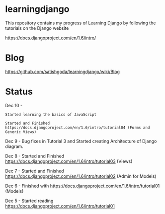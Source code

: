 # learningdjango

This repository contains my progress of Learning Django by following the tutorials on the Django website

https://docs.djangoproject.com/en/1.6/intro/

# Blog 

https://github.com/satishgoda/learningdjango/wiki/Blog

# Status

Dec 10 -
 
    Started learning the basics of JavaScript 
    
    Started and Finished https://docs.djangoproject.com/en/1.6/intro/tutorial04 (Forms and Generic Views)

Dec 9 - Bug fixes in Tutorial 3 and Started creating Architecture of Django diagram.

Dec 8 - Started and Finished https://docs.djangoproject.com/en/1.6/intro/tutorial03 (Views)

Dec 7 - Started and Finished https://docs.djangoproject.com/en/1.6/intro/tutorial02 (Admin for Models)

Dec 6 - Finished with https://docs.djangoproject.com/en/1.6/intro/tutorial01 (Models)

Dec 5 - Started reading https://docs.djangoproject.com/en/1.6/intro/tutorial01